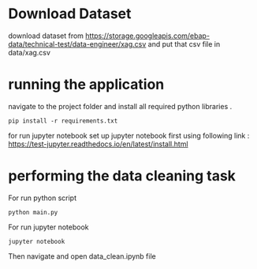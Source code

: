 # Download Dataset
download dataset from https://storage.googleapis.com/ebap-data/technical-test/data-engineer/xag.csv
and put that csv file in data/xag.csv
# running the application

navigate to the project folder and install all required python libraries . 

```
pip install -r requirements.txt
```

for run jupyter notebook set up jupyter notebook first using following link : https://test-jupyter.readthedocs.io/en/latest/install.html 

# performing the data cleaning task

For run python script 
```
python main.py 
```

For run jupyter notebook 
```
jupyter notebook 
```
Then navigate and open data_clean.ipynb file
